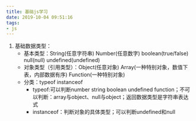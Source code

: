 ```yaml
---
title: 基础js学习
date: 2019-10-04 09:51:16
tags:
- js
---
```

1. 基础数据类型：
    - 基本类型：String(任意字符串) Number(任意数字) boolean(true/false) null(null) undefined(undefined)
    - 对象类型（引用类型）：Object(任意对象) Array(一种特别对象，数值下表，内部数据有序) Function(一种特别对象)
    - 分类：typeof instanceof
        - typeof:可以判断number string boolean undefined function；不可以判断：array与object、null与object；返回数据类型是字符串表达式
        - instanceof：判断对象的具体类型；可以判断undefined和null